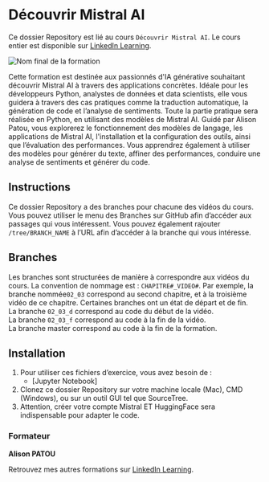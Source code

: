 # Découvrir Mistral AI

Ce dossier Repository est lié au cours `Découvrir Mistral AI`. Le cours entier est disponible sur [LinkedIn Learning][lil-course-url].

![Nom final de la formation][lil-thumbnail-url] 

Cette formation est destinée aux passionnés d'IA générative souhaitant découvrir Mistral AI à travers des applications concrètes. Idéale pour les développeurs Python, analystes de données et data scientists, elle vous guidera à travers des cas pratiques comme la traduction automatique, la génération de code et l’analyse de sentiments. Toute la partie pratique sera réalisée en Python, en utilisant des modèles de Mistral AI. Guidé par Alison Patou, vous explorerez le fonctionnement des modèles de langage, les applications de Mistral AI, l'installation et la configuration des outils, ainsi que l’évaluation des performances. Vous apprendrez également à utiliser des modèles pour générer du texte, affiner des performances, conduire une analyse de sentiments et générer du code.

## Instructions

Ce dossier Repository a des branches pour chacune des vidéos du cours. Vous pouvez utiliser le menu des Branches sur GitHub afin d’accéder aux passages qui vous intéressent. Vous pouvez également rajouter `/tree/BRANCH_NAME` à l’URL afin d’accéder à la branche qui vous intéresse. 

## Branches

Les branches sont structurées de manière à correspondre aux vidéos du cours. La convention de nommage est : `CHAPITRE#_VIDEO#`. Par exemple, la branche nommée`02_03` correspond au second chapitre, et à la troisième vidéo de ce chapitre. Certaines branches ont un état de départ et de fin.  
La branche `02_03_d` correspond au code du début de la vidéo.  
La branche `02_03_f` correspond au code à la fin de la vidéo.  
La branche master correspond au code à la fin de la formation. 

## Installation

1. Pour utiliser ces fichiers d’exercice, vous avez besoin de : 
   - [Jupyter Notebook] 
2. Clonez ce dossier Repository sur votre machine locale (Mac), CMD (Windows), ou sur un outil GUI tel que SourceTree. 
3. Attention, créer votre compte Mistral ET HuggingFace sera indispensable pour adapter le code.


### Formateur

**Alison PATOU** 

 Retrouvez mes autres formations sur [LinkedIn Learning][lil-URL-trainer].

[0]: # (Replace these placeholder URLs with actual course URLs)
[lil-course-url]: https://www.linkedin.com/learning/decouvrir-mistral-ai
[lil-thumbnail-url]: https://media.licdn.com/dms/image/v2/D4E0DAQH8MaSWjMUsjA/learning-public-crop_675_1200/B4EZcNK_1vHkAc-/0/1748272676583?e=2147483647&v=beta&t=5BjtwtNGou1um6oNyjCE5dWFG7jQZXlk5q_mCE5yAHU
[lil-URL-trainer]: https://www.linkedin.com/learning/instructors/alison-patou

[1]: # (End of FR-Instruction ###############################################################################################)
